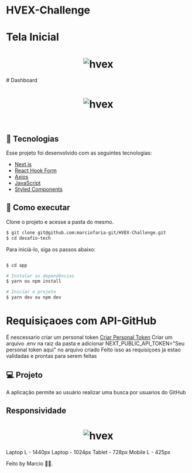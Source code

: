 # HVEX-Challenge

# Tela Inicial
<h1 align="center">
    <img alt="hvex" src="https://s7.gifyu.com/images/login449c9d3f3c74f1f4.gif" />
</h1>
# Dashboard
<h1 align="center">
    <img alt="hvex" src="https://s7.gifyu.com/images/dashboardec18b24c10b27ccd.gif" />
</h1>
<br>

## 🧪 Tecnologias

Esse projeto foi desenvolvido com as seguintes tecnologias:

- [Next.js](https://nextjs.org/)
- [React Hook Form](https://react-hook-form.com/)
- [Axios](https://axios-http.com/docs/intro)
- [JavaScript](https://developer.mozilla.org/pt-BR/docs/Web/JavaScript)
- [Styled Components](https://styled-components.com/docs)

## 🚀 Como executar

Clone o projeto e acesse a pasta do mesmo.

```bash
$ git clone git@github.com:marciofaria-git/HVEX-Challenge.git
$ cd desafio-tech
```

Para iniciá-lo, siga os passos abaixo:
```bash

$ cd app

# Instalar as dependências
$ yarn ou npm install

# Iniciar o projeto
$ yarn dev ou npm dev
```
# Requisiçaoes com API-GitHub
É nescessario criar um personal token 
[Criar Personal Token](https://docs.github.com/pt/authentication/keeping-your-account-and-data-secure/creating-a-personal-access-token)
Criar um arquivo .env na raiz da pasta
e adicionar NEXT_PUBLIC_API_TOKEN="Seu personal token aqui" no arquivo criado
Feito isso as requisiçoes ja estao validadas e prontas para serem feitas

## 💻 Projeto

A aplicação permite ao usuário realizar uma busca por usuarios do GitHub


## Responsividade
<h1 align="center">
    <img alt="hvex" src="https://s7.gifyu.com/images/loginResponsividade44cc422920fc3edb.gif" />
</h1>




Laptop L - 1440px
Laptop - 1024px
Tablet - 728px
Mobile L - 425px


Feito by Marcio 🧑‍💻.

